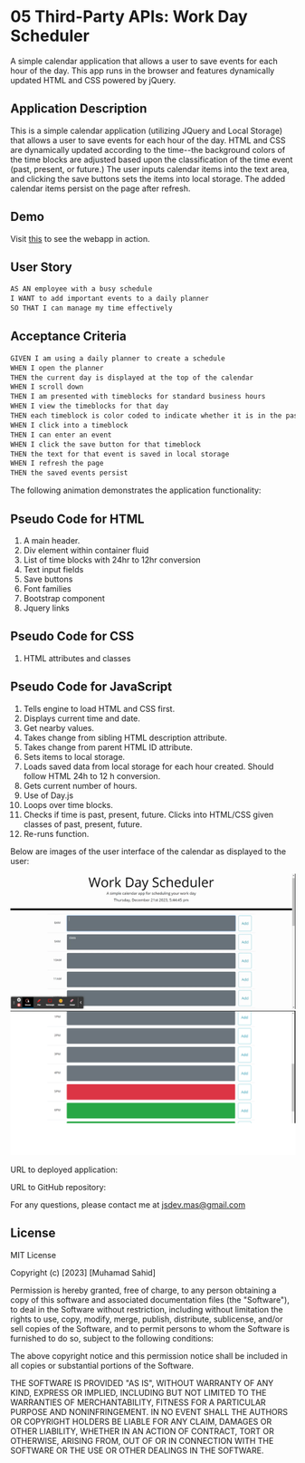 # 05 Third-Party APIs: Work Day Scheduler

A simple calendar application that allows a user to save events for each hour of the day. This app runs in the browser and features dynamically updated HTML and CSS powered by jQuery.

## Application Description

This is a simple calendar application (utilizing JQuery and Local Storage) that allows a user to save events for each hour of the day. HTML and CSS are dynamically updated according to the time--the background colors of the time blocks are adjusted based upon the classification of the time event (past, present, or future.) The user inputs calendar items into the text area, and clicking the save buttons sets the items into local storage. The added calendar items persist on the page after refresh.

## Demo

Visit [this](https://brxwnsugxr.github.io/WorkDay_Scheduler/) to see the webapp in action.

## User Story

```md
AS AN employee with a busy schedule
I WANT to add important events to a daily planner
SO THAT I can manage my time effectively
```

## Acceptance Criteria

```md
GIVEN I am using a daily planner to create a schedule
WHEN I open the planner
THEN the current day is displayed at the top of the calendar
WHEN I scroll down
THEN I am presented with timeblocks for standard business hours
WHEN I view the timeblocks for that day
THEN each timeblock is color coded to indicate whether it is in the past, present, or future
WHEN I click into a timeblock
THEN I can enter an event
WHEN I click the save button for that timeblock
THEN the text for that event is saved in local storage
WHEN I refresh the page
THEN the saved events persist
```

The following animation demonstrates the application functionality:

## Pseudo Code for HTML

1. A main header.
2. Div element within container fluid
3. List of time blocks with 24hr to 12hr conversion
4. Text input fields
5. Save buttons
6. Font families
7. Bootstrap component
8. Jquery links

## Pseudo Code for CSS

1. HTML attributes and classes

## Pseudo Code for JavaScript

1. Tells engine to load HTML and CSS first.
2. Displays current time and date.
3. Get nearby values.
4. Takes change from sibling HTML description attribute.
5. Takes change from parent HTML ID attribute.
6. Sets items to local storage.
7. Loads saved data from local storage for each hour created. Should follow HTML 24h to 12 h conversion.
8. Gets current number of hours.
9. Use of Day.js
10. Loops over time blocks.
11. Checks if time is past, present, future. Clicks into HTML/CSS given classes of past, present, future.
12. Re-runs function.

Below are images of the user interface of the calendar as displayed to the user:

![A user clicks on slots on the color-coded calendar and edits the events.](./img/Work%20Day%20Scheduler.gif)
![A user clicks on slots on the color-coded calendar and edits the events.](./img/workday_scheduler_screenshot2.png)

URL to deployed application:

URL to GitHub repository:

For any questions, please contact me at jsdev.mas@gmail.com

## License

MIT License

Copyright (c) [2023] [Muhamad Sahid]

Permission is hereby granted, free of charge, to any person obtaining a copy of this software and associated documentation files (the "Software"), to deal in the Software without restriction, including without limitation the rights to use, copy, modify, merge, publish, distribute, sublicense, and/or sell copies of the Software, and to permit persons to whom the Software is furnished to do so, subject to the following conditions:

The above copyright notice and this permission notice shall be included in all copies or substantial portions of the Software.

THE SOFTWARE IS PROVIDED "AS IS", WITHOUT WARRANTY OF ANY KIND, EXPRESS OR IMPLIED, INCLUDING BUT NOT LIMITED TO THE WARRANTIES OF MERCHANTABILITY, FITNESS FOR A PARTICULAR PURPOSE AND NONINFRINGEMENT. IN NO EVENT SHALL THE AUTHORS OR COPYRIGHT HOLDERS BE LIABLE FOR ANY CLAIM, DAMAGES OR OTHER LIABILITY, WHETHER IN AN ACTION OF CONTRACT, TORT OR OTHERWISE, ARISING FROM, OUT OF OR IN CONNECTION WITH THE SOFTWARE OR THE USE OR OTHER DEALINGS IN THE SOFTWARE.
